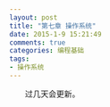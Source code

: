 ```yaml
---
layout: post
title: "第七章 操作系统"
date: 2015-1-9 15:21:49
comments: true
categories: 编程基础
tags:
- 操作系统
---
```

　　过几天会更新。


<br><br>